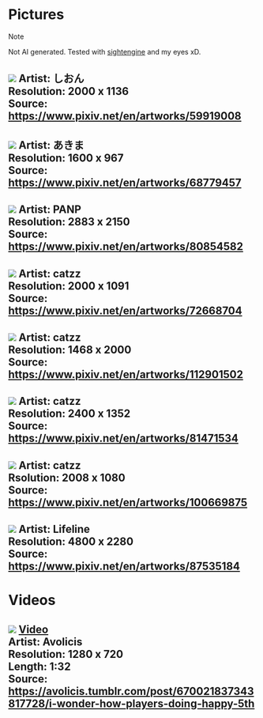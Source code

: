 # Pictures 
> [!NOTE]
> Not AI generated. Tested with [sightengine](https://sightengine.com/) and my eyes xD.

![](しおん-Girl_at_trainstation.png)
Artist: しおん \
Resolution: 2000 x 1136 \
Source: https://www.pixiv.net/en/artworks/59919008
-
![](girl_in_trainstation.png)
Artist: あきま \
Resolution: 1600 x 967 \
Source: https://www.pixiv.net/en/artworks/68779457
-
![](girl_at_river.png)
Artist: PANP \
Resolution: 2883 x 2150 \
Source: https://www.pixiv.net/en/artworks/80854582
-
![](catzz-Girl_drinking.jpg)
Artist: catzz \
Resolution: 2000 x 1091 \
Source: https://www.pixiv.net/en/artworks/72668704
-
![](catzz-girl_with_cats.png)
Artist: catzz \
Resolution: 1468 x 2000 \
Source: https://www.pixiv.net/en/artworks/112901502
-
![](catzz-girl_drinking_at_window.jpg)
Artist: catzz \
Resolution: 2400 x 1352 \
Source: https://www.pixiv.net/en/artworks/81471534
-
![](girl_in_city_during_rain.jpg)
Artist: catzz \
Rsolution: 2008 x 1080 \
Source: https://www.pixiv.net/en/artworks/100669875
-
![](Lifeline-girl_in_rain.jpg)
Artist: Lifeline \
Resolution: 4800 x 2280 \
Source: https://www.pixiv.net/en/artworks/87535184
-
# Videos
![](Avolicis-I_wonder_how_players_doing.png)
[Video](Avolicis-I_wonder_how_players_doing.mp4) \
Artist: Avolicis \
Resolution: 1280 x 720 \
Length: 1:32 \
Source: https://avolicis.tumblr.com/post/670021837343817728/i-wonder-how-players-doing-happy-5th
-
